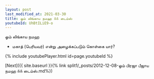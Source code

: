 ```yaml
---
layout: post
last_modified_at: 2021-03-30
title: ஓம் லிங்காய நமஹ ௧௧ டைம்ஸ்
youtubeId: UhBtILiE9-o
---
```

 
 
 ஓம் லிங்காய நமஹ  
 
 -  மகாத் (பெரியவர்) என்று அழைக்கப்படும் கொள்கை யார்? 
 
  
 
  
 
 
 
 
 
 


{% include youtubePlayer.html id=page.youtubeId %}
 
[Next]({{ site.baseurl }}{% link  split1/_posts/2012-12-08-ஓம் பிரஜா பீஜாய நமஹ ௧௧ டைம்ஸ்.md%})
 
